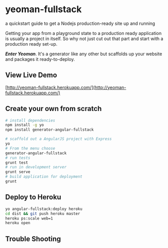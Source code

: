 # yeoman-fullstack

a quickstart guide to get a Nodejs production-ready site up and running

Getting your app from a playground state to a production ready application is usually a project in itself. 
So why not just cut out that part and start with a production ready set-up. 

***Enter Yeoman***. It's a generator like any other but scaffolds up your website and packages it ready-to-deploy.


## View Live Demo

[http://yeoman-fullstack.herokuapp.com/](http://yeoman-fullstack.herokuapp.com/)

## Create your own from scratch

``` bash
# install dependencies
npm install -g yo
npm install generator-angular-fullstack

# scaffold out a AngularJS project with Express
yo
# From the menu choose
generator-angular-fullstack
# run tests
grunt test
# run in development server
grunt serve
# build application for deployment
grunt

```

## Deploy to Heroku

``` bash
yo angular-fullstack:deploy heroku
cd dist && git push heroku master
heroku ps:scale web=1
heroku open
```

## Trouble Shooting